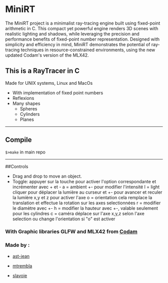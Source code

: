 # MiniRT
The MiniRT project is a minimalist ray-tracing engine built using fixed-point arithmetic in C. This compact yet powerful engine renders 3D scenes with realistic lighting and shadows, while leveraging the precision and performance benefits of fixed-point number representation. Designed with simplicity and efficiency in mind, MiniRT demonstrates the potential of ray-tracing techniques in resource-constrained environments, using the new updated Codam's version of the MLX42.

## This is a RayTracer in C
Made for UNIX systems, Linux and MacOs
- With implementation of fixed point numbers
- Reflexions
- Many shapes
    - Spheres
    - Cylinders
    - Planes
---
## Compile
`$>make` in main repo

---
##Controls
 - Drag and drop to move an object.
 - Toggle: appuyer sur la touche pour activer l'option correspondante et incrémenter avec + et -
        a = ambient +- pour modifier l'intensité
        l = light cliquer pour déplacer la lumière au curseur et +- pour avancer et reculer la lumière
        x,y et z pour activer l'axe
        o = orientation cela remplace la translation et effectue la rotation sur les axes selectionnées
        r = modifier le diamètre avec +-
        h = modifier la hauteur avec +-, valable seulement pour les cylindres
        c = caméra déplace sur l'axe x,y,z selon l'axe selection ou change l'orientation si "o" est activer
        

### With Graphic libraries GLFW and MLX42 from [Codam](https://github.com/codam-coding-college/MLX42)
### Made by :
- [ast-jean](https://github.com/ast-jean)

- [mtrembla](https://github.com/Zelxopi)

- [slavoie](https://github.com/Steven1659139)


